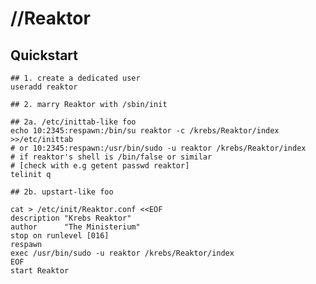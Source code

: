 # //Reaktor

## Quickstart

    ## 1. create a dedicated user
    useradd reaktor

    ## 2. marry Reaktor with /sbin/init

    ## 2a. /etc/inittab-like foo
    echo 10:2345:respawn:/bin/su reaktor -c /krebs/Reaktor/index >>/etc/inittab
    # or 10:2345:respawn:/usr/bin/sudo -u reaktor /krebs/Reaktor/index
    # if reaktor's shell is /bin/false or similar
    # [check with e.g getent passwd reaktor]
    telinit q

    ## 2b. upstart-like foo

    cat > /etc/init/Reaktor.conf <<EOF
    description "Krebs Reaktor"
    author      "The Ministerium"
    stop on runlevel [016]
    respawn
    exec /usr/bin/sudo -u reaktor /krebs/Reaktor/index
    EOF
    start Reaktor
